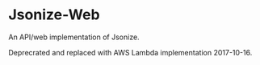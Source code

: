 # Jsonize-Web
An API/web implementation of Jsonize.

Deprecrated and replaced with AWS Lambda implementation 2017-10-16.
